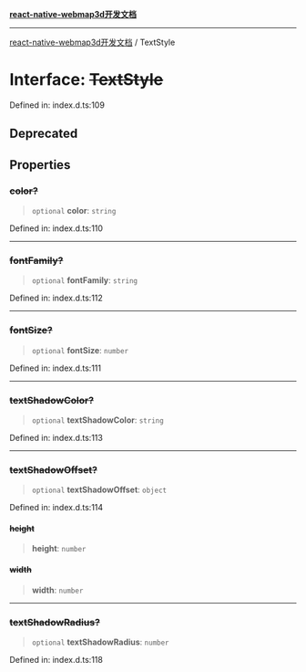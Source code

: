 [**react-native-webmap3d开发文档**](../README.md)

***

[react-native-webmap3d开发文档](../globals.md) / TextStyle

# Interface: ~~TextStyle~~

Defined in: index.d.ts:109

## Deprecated

## Properties

### ~~color?~~

> `optional` **color**: `string`

Defined in: index.d.ts:110

***

### ~~fontFamily?~~

> `optional` **fontFamily**: `string`

Defined in: index.d.ts:112

***

### ~~fontSize?~~

> `optional` **fontSize**: `number`

Defined in: index.d.ts:111

***

### ~~textShadowColor?~~

> `optional` **textShadowColor**: `string`

Defined in: index.d.ts:113

***

### ~~textShadowOffset?~~

> `optional` **textShadowOffset**: `object`

Defined in: index.d.ts:114

#### ~~height~~

> **height**: `number`

#### ~~width~~

> **width**: `number`

***

### ~~textShadowRadius?~~

> `optional` **textShadowRadius**: `number`

Defined in: index.d.ts:118
